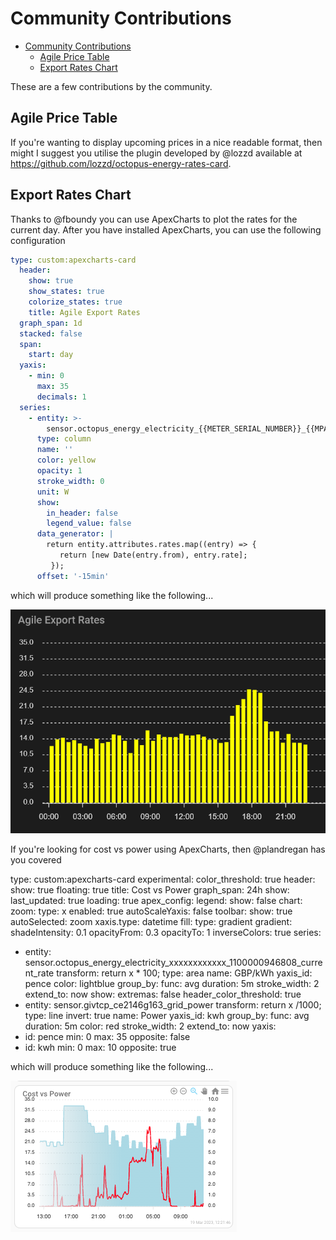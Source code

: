 # Community Contributions

- [Community Contributions](#community-contributions)
  - [Agile Price Table](#agile-price-table)
  - [Export Rates Chart](#export-rates-chart)

These are a few contributions by the community.

## Agile Price Table

If you're wanting to display upcoming prices in a nice readable format, then might I suggest you utilise the plugin developed by @lozzd available at https://github.com/lozzd/octopus-energy-rates-card.

## Export Rates Chart

Thanks to @fboundy you can use ApexCharts to plot the rates for the current day. After you have installed ApexCharts, you can use the following configuration

```yaml
type: custom:apexcharts-card
  header:
    show: true
    show_states: true
    colorize_states: true
    title: Agile Export Rates
  graph_span: 1d
  stacked: false
  span:
    start: day
  yaxis:
    - min: 0
      max: 35
      decimals: 1
  series:
    - entity: >-
        sensor.octopus_energy_electricity_{{METER_SERIAL_NUMBER}}_{{MPAN_NUMBER}}_current_rate
      type: column
      name: ''
      color: yellow
      opacity: 1
      stroke_width: 0
      unit: W
      show:
        in_header: false
        legend_value: false
      data_generator: |
        return entity.attributes.rates.map((entry) => {
           return [new Date(entry.from), entry.rate];
         });
      offset: '-15min'
```

which will produce something like the following...

![chart example](./assets/apex-chart.png)

If you're looking for cost vs power using ApexCharts, then @plandregan has you covered

type: custom:apexcharts-card
experimental:
  color_threshold: true
header:
  show: true
  floating: true
  title: Cost vs Power
graph_span: 24h
show:
  last_updated: true
  loading: true
apex_config:
  legend:
    show: false
  chart:
    zoom:
      type: x
      enabled: true
      autoScaleYaxis: false
    toolbar:
      show: true
      autoSelected: zoom
    xaxis.type: datetime
  fill:
    type: gradient
    gradient:
      shadeIntensity: 0.1
      opacityFrom: 0.3
      opacityTo: 1
      inverseColors: true
series:
  - entity: sensor.octopus_energy_electricity_xxxxxxxxxxxx_1100000946808_current_rate
    transform: return x * 100;
    type: area
    name: GBP/kWh
    yaxis_id: pence
    color: lightblue
    group_by:
      func: avg
      duration: 5m
    stroke_width: 2
    extend_to: now
    show:
      extremas: false
      header_color_threshold: true
  - entity: sensor.givtcp_ce2146g163_grid_power
    transform: return x /1000;
    type: line
    invert: true
    name: Power
    yaxis_id: kwh
    group_by:
      func: avg
      duration: 5m
    color: red
    stroke_width: 2
    extend_to: now
yaxis:
  - id: pence
    min: 0
    max: 35
    opposite: false
  - id: kwh
    min: 0
    max: 10
    opposite: true

which will produce something like the following...

![chart example](./assets/apex-chart-power-vs-cost.png)

